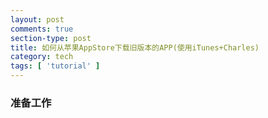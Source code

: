 ```yaml
---
layout: post
comments: true
section-type: post
title: 如何从苹果AppStore下载旧版本的APP(使用iTunes+Charles)
category: tech
tags: [ 'tutorial' ]
---
```

### 准备工作
